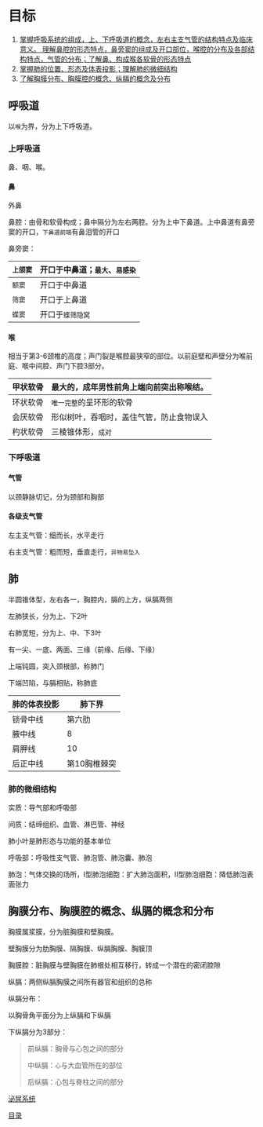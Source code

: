 # 目标

1. [掌握呼吸系统的组成，上、下呼吸道的概念，左右主支气管的结构特点及临床意义。
   理解鼻腔的形态特点，鼻旁窦的组成及开口部位，喉腔的分布及各部结构特点，气管的分布；了解鼻、构成喉各软骨的形态特点](#呼吸道)
2. [掌握肺的位置、形态及体表投影；理解肺的微细结构](#肺)
3. [了解胸膜分布、胸膜腔的概念、纵膈的概念及分布](#胸膜分布、胸膜腔的概念、纵膈的概念和分布)

 ## 呼吸道

以`喉`为界，分为上下呼吸道。

### 上呼吸道

鼻、咽、喉。

#### 鼻

外鼻

鼻腔：由骨和软骨构成；鼻中隔分为左右两腔。分为上中下鼻道。上中鼻道有鼻旁窦的开口，```下鼻道前端```有鼻泪管的开口

鼻旁窦：

| ```上颌窦``` | 开口于中鼻道；`最大`、`易感染` |
| ------------ | ------------------------------ |
| `额窦`       | 开口于中鼻道                   |
| `筛窦`       | 开口于上鼻道                   |
| `蝶窦`       | 开口于`蝶筛隐窝`               |

#### 喉

相当于第3-6颈椎的高度；声门裂是喉腔最狭窄的部位。以前庭壁和声壁分为喉前庭、喉中间腔、声门下腔3部分。

| 甲状软骨 | 最大的，成年男性前角上端向前突出称喉结。 |
| -------- | ---------------------------------------- |
| 环状软骨 | `唯一完整`的呈环形的软骨                 |
| 会厌软骨 | 形似树叶，吞咽时，盖住气管，防止食物误入 |
| 杓状软骨 | 三棱锥体形，`成对`                       |

### 下呼吸道

####  气管

以颈静脉切记，分为颈部和胸部

#### 各级支气管

左主支气管：细而长，水平走行

右主支气管：粗而短，垂直走行，`异物易坠入`

## 肺

半圆锥体型，左右各一，胸腔内，膈的上方，纵膈两侧

左肺狭长，分为上、下2叶

右肺宽短，分为上、中、下3叶

有一尖、一底、两面、三缘（前缘、后缘、下缘）

上端钝圆，突入颈根部，称肺门

下端凹陷，与膈相贴，称肺底

| 肺的体表投影 | 肺下界       |
| ------------ | ------------ |
| 锁骨中线     | 第六肋       |
| 腋中线       | 8            |
| 肩胛线       | 10           |
| 后正中线     | 第10胸椎棘突 |

### 肺的微细结构

实质：导气部和呼吸部

间质：结缔组织、血管、淋巴管、神经

肺小叶是肺形态与功能的基本单位

呼吸部：呼吸性支气管、肺泡管、肺泡囊、肺泡

肺泡：气体交换的场所，I型肺泡细胞：扩大肺泡面积，II型肺泡细胞：降低肺泡表面张力

## 胸膜分布、胸膜腔的概念、纵膈的概念和分布

胸膜属浆膜，分为脏胸膜和壁胸膜。

壁胸膜分为肋胸膜、隔胸膜、纵膈胸膜、胸膜顶

胸膜腔：脏胸膜与壁胸膜在肺根处相互移行，转成一个潜在的密闭腔隙

纵膈：两侧纵膈胸膜之间所有器官和组织的总称

纵膈分布：

以胸骨角平面分为上纵膈和下纵膈

下纵膈分为3部分：

>前纵膈：胸骨与心包之间的部分
>
>中纵膈：`心`与大血管所在的部位
>
>后纵膈：心包与脊柱之间的部分

[泌尿系统](./泌尿系统.md)

[目录](./../README.md)